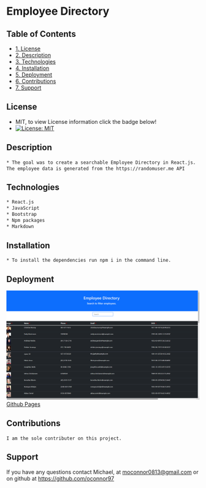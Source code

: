 # Employee Directory

## Table of Contents

* [1. License](#License)
* [2. Description](#description)
* [3. Technologies](#Technologies)
* [4. Installation](#Installation)
* [5. Deployment](#Deployment)
* [6. Contributions](#Contributions)
* [7. Support](#Support)
  
  
## License 
  * MIT, to view License information click the badge below!
  * [![License: MIT](https://img.shields.io/badge/License-MIT-yellow.svg)](https://opensource.org/licenses/MIT)
  
  
  
  
## Description 
    * The goal was to create a searchable Employee Directory in React.js. The employee data is generated from the https://randomuser.me API
  
  
  

## Technologies 
  
    * React.js
    * JavaScript
    * Bootstrap
    * Npm packages
    * Markdown
  
 

## Installation 
  
    * To install the dependencies run npm i in the command line.


## Deployment


![Screenshot of deployed application](assets/images/employee-directory.png)
[Github Pages](https://oconnor97.github.io/employee-directory/)

  
  
## Contributions 
    I am the sole contributer on this project.
  
  
## Support
  
  If you have any questions contact Michael, at moconnor0813@gmail.com or on github at https://github.com/oconnor97
  
  
